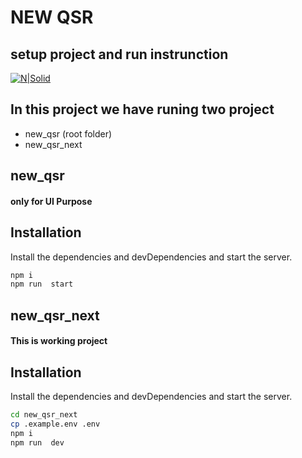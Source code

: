 # NEW QSR
## setup project and run instrunction 

[![N|Solid](https://oyeti.com/icons/1x.png)](https://stagem.oyeti.com/)

## In this project we have runing two project 

- new_qsr (root folder)
- new_qsr_next

## new_qsr
 #### only for UI Purpose 
## Installation

Install the dependencies and devDependencies and start the server.

```sh
npm i
npm run  start
```

## new_qsr_next
 #### This is working project 
## Installation
Install the dependencies and devDependencies and start the server.

```sh
cd new_qsr_next 
cp .example.env .env
npm i
npm run  dev
```

